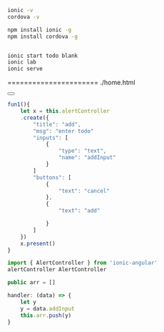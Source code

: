 ```bash
ionic -v
cordova -v

npm install ionic -g
npm install cordova -g


ionic start todo blank 
ionic lab
ionic serve


```
======================
./home.html
<ion-buttons end>

</ion-buttons>
<button ion-button (click)="fun1()">
    <ion-icon name="add"></ion-icon>
</button>


```javascript
fun1(){
    let x = this.alertController
    .create({
        "title": "add",
        "msg": "enter todo"
        "inputs": [
            {
                "type": "text",
                "name": "addInput"
            }
        ]
        "buttons": [
            {
                "text": "cancel"
            },
            {
                "text": "add"

            }
        ]
    })
    x.present()
}

import { AlertController } from 'ionic-angular'
alertController AlertController

public arr = []

handler: (data) => {
    let y 
    y = data.addInput
    this.arr.push(y)
}
